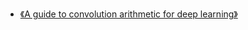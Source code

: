 
* [《A guide to convolution arithmetic for deep learning》](paper/20.902-18-Aguide-to-convolution-arithmetic-for-deep-learning.pdf)
